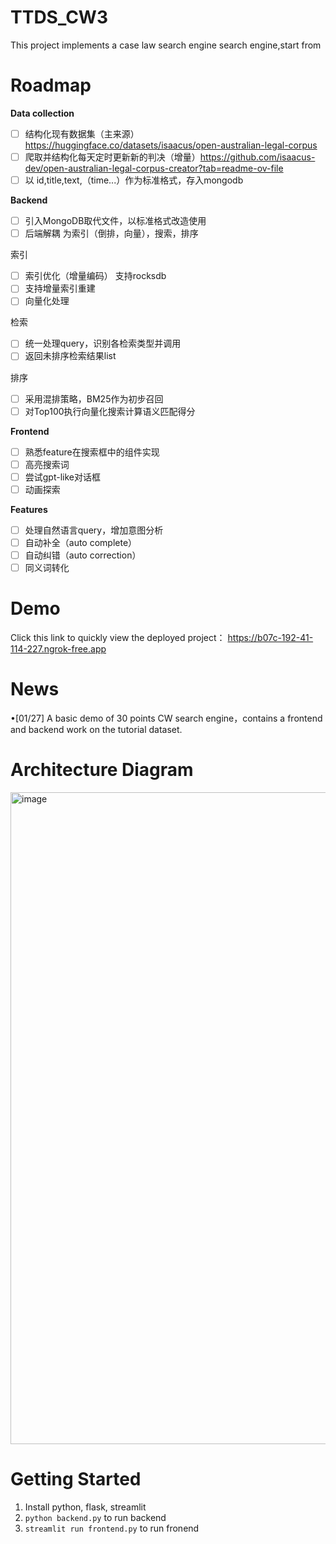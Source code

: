 # TTDS_CW3
This project implements a case law search engine 
search engine,start from

# Roadmap

**Data collection**
- [ ] 结构化现有数据集（主来源）https://huggingface.co/datasets/isaacus/open-australian-legal-corpus 
- [ ] 爬取并结构化每天定时更新新的判决（增量）https://github.com/isaacus-dev/open-australian-legal-corpus-creator?tab=readme-ov-file 
- [ ] 以 id,title,text,（time...）作为标准格式，存入mongodb

**Backend**
- [ ] 引入MongoDB取代文件，以标准格式改造使用
- [ ] 后端解耦 为索引（倒排，向量），搜索，排序
      
索引
- [ ] 索引优化（增量编码） 支持rocksdb
- [ ] 支持增量索引重建
- [ ] 向量化处理

检索
- [ ] 统一处理query，识别各检索类型并调用
- [ ] 返回未排序检索结果list

排序
- [ ] 采用混排策略，BM25作为初步召回
- [ ] 对Top100执行向量化搜索计算语义匹配得分

**Frontend**
- [ ] 熟悉feature在搜索框中的组件实现
- [ ] 高亮搜索词
- [ ] 尝试gpt-like对话框
- [ ] 动画探索

**Features**
- [ ] 处理自然语言query，增加意图分析
- [ ] 自动补全（auto complete）
- [ ] 自动纠错（auto correction）
- [ ] 同义词转化

# Demo 
Click this link to quickly view the deployed project：
https://b07c-192-41-114-227.ngrok-free.app

# News
&bull;[01/27] A basic demo of 30 points CW search engine，contains a frontend and backend work on the tutorial dataset.

# Architecture Diagram
<img width="1043" alt="image" src="https://github.com/user-attachments/assets/9a774a9c-b595-4884-918f-e2c73ea5ab51" />

# Getting Started
1. Install python, flask, streamlit
2. ```python backend.py```
to run backend  
3. ```streamlit run frontend.py```
to run fronend





